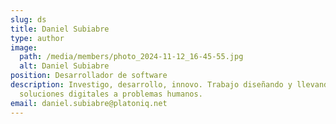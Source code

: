 ```yaml
---
slug: ds
title: Daniel Subiabre
type: author
image:
  path: /media/members/photo_2024-11-12_16-45-55.jpg
  alt: Daniel Subiabre
position: Desarrollador de software
description: Investigo, desarrollo, innovo. Trabajo diseñando y llevando a cabo
  soluciones digitales a problemas humanos.
email: daniel.subiabre@platoniq.net
---
```

